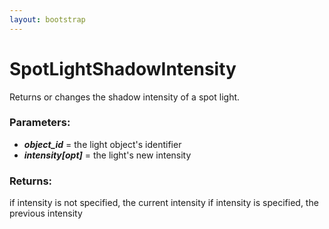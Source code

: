 ```yaml
---
layout: bootstrap
---
```


# SpotLightShadowIntensity

Returns or changes the shadow intensity of a spot light.
        

### Parameters:

- ***object_id*** = the light object's identifier
- ***intensity[opt]*** = the light's new intensity
        

### Returns:


if intensity is not specified, the current intensity
if intensity is specified, the previous intensity
        
